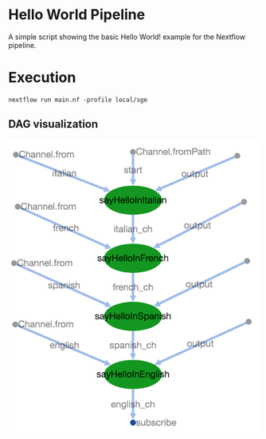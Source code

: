 Hello World Pipeline
====================

A simple script showing the basic Hello World! example for the Nextflow pipeline. 

# Execution

    nextflow run main.nf -profile local/sge 

## DAG visualization
![DAG](img/hello-nextflow-dag.png)